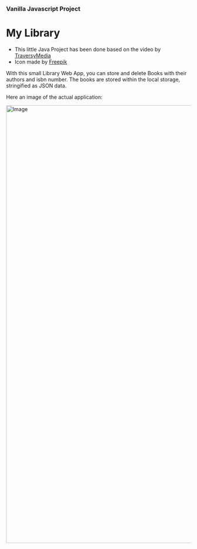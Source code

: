 ### Vanilla Javascript Project

# My Library

- This little Java Project has been done based on the video by [TraversyMedia](https://www.youtube.com/watch?v=JaMCxVWtW58&t=2687s)
- Icon made by [Freepik](https://www.freepik.com)

With this small Library Web App, you can store and delete Books with their authors and isbn number. The books are stored within the local storage, stringified as JSON data.

Here an image of the actual application:

<img width="1193" alt="Image" src="https://user-images.githubusercontent.com/58331777/133003931-1e94b41d-78cb-414e-b93c-fbfd0c6ec30f.png">

